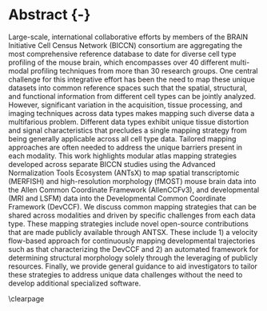 
# Abstract {-}

Large-scale, international collaborative efforts by members of the BRAIN
Initiative Cell Census Network (BICCN) consortium are aggregating the most
comprehensive reference database to date for diverse cell type profiling of the
mouse brain, which encompasses over 40 different multi-modal profiling
techniques from more than 30 research groups. One central challenge for this
integrative effort has been the need to map these unique datasets into common
reference spaces such that the spatial, structural, and functional information
from different cell types can be jointly analyzed. However, significant
variation in the acquisition, tissue processing, and imaging techniques across
data types makes mapping such diverse data a multifarious problem. Different
data types exhibit unique tissue distortion and signal characteristics that
precludes a single mapping strategy from being generally applicable across all
cell type data. Tailored mapping approaches are often needed to address the
unique barriers present in each modality. This work highlights modular atlas
mapping strategies developed across separate BICCN studies using the Advanced
Normalization Tools Ecosystem (ANTsX) to map spatial transcriptomic (MERFISH)
and high-resolution morphology (fMOST) mouse brain data into the Allen Common
Coordinate Framework (AllenCCFv3), and developmental (MRI and LSFM) data into
the Developmental Common Coordinate Framework (DevCCF).  We discuss common
mapping strategies that can be shared across modalities and driven by specific
challenges from each data type.  These mapping strategies include novel
open-source contributions that are made publicly available through ANTSX.  These
include 1) a velocity flow-based approach for continuously mapping developmental
trajectories such as that characterizing the DevCCF and 2) an automated
framework for determining structural morphology solely through the leveraging of
publicly resources.  Finally, we provide general guidance to aid investigators
to tailor these strategies to address unique data challenges without the need to
develop additional specialized software.  

\clearpage